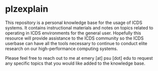 
# plzexplain

This repository is a personal knowledge base for the usage of ICDS systems. It contains instructional materials and notes on topics related to operating in ICDS environments for the general user. Hopefully this resource will provide assistance to the ICDS community so the ICDS userbase can have all the tools necessary to continue to conduct elite research on our high-performance computing systems.

Please feel free to reach out to me at emery [at] psu [dot] edu to request any specific topics that you would like added to the knowledge base.

